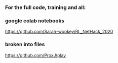 ### For the full code, training and all:

### google colab notebooks
https://github.com/Sarah-wookey/RL_NetHack_2020

### broken into files
https://github.com/ProxJ/play
